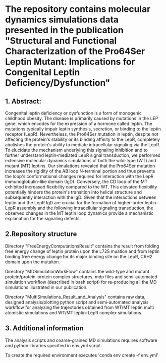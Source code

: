 # The repository contains molecular dynamics simulations data presented in the publication "Structural and Functional Characterization of the Pro64Ser Leptin Mutant: Implications for Congenital Leptin Deficiency/Dysfunction"

## 1. Abstract:

Congenital leptin deficiency or dysfunction is a form of monogenic childhood obesity. The disease is primarily caused by mutations in the LEP gene, which encodes for the expression of a hormone called leptin. The mutations typically impair leptin synthesis, secretion, or binding to the leptin receptor (LepR). Nevertheless, the Pro64Ser mutation in leptin, despite not affecting the protein's stability or its binding affinity to the LepR, completely abolishes the protein's ability to mediate intracellular signaling via the LepR. To elucidate the mechanism underlying this signaling inhibition and to further understand leptin-mediated LepR signal transduction, we performed extensive molecular dynamics simulations of both the wild-type (WT) and mutant (MT) leptins. Our simulations revealed that the Pro64Ser mutation increases the rigidity of the AB loop N-terminal portion and thus prevents the loop's conformational changes required for interaction with the LepR immunoglobulin-like domain (IgD). Conversely, the CD loop of the MT exhibited increased flexibility compared to the WT. This elevated flexibility potentially hinders the protein's transition into helical structure and subsequently interaction with the IgD. Given that the interactions between leptin and the LepR IgD are crucial for the formation of higher-order leptin-LepR assembly and the following intracellular signaling transduction, the observed changes in the MT leptin loop dynamics provide a mechanistic explanation for the signaling defects.

## 2.Repository structure

Directory "FreeEnergyComputationsResult" contains the result from folding free energy change of leptin protein upon the L72S muation and from leptin binding free energy change for its major binding site on the LepR, CRH2 domain upon the mutaiton.

Directory "MDSimulationWorkFlow" contains the wild-type and mutant protein/protein-protein complex structures, mdp files and semi-automated simulation workflow (described in bash script) for re-producing all the MD simulations illustrated in our publication.

Directory "MultiSimulations_Result_and_Analysis" contains raw data, designed analysis/plotting python script and semi-automated analysis workflow for analyzing the trajectories obtained from WT/MT leptin multi atomistic simulations and WT/MT leptin-LepR complex simulations.


## 3. Additional information

The analysis scripts and coarse-grained MD simulations requires software and python libraries specified in env.yml script.

To create the required environment executes 'conda env create -f env.yml'

